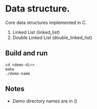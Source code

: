 # Data structure.

Core data structures implemented in C.

1. Linked List (linked_list)
2. Double Linked List (double_linked_list) 

## Build and run
```
cd <demo-dir>
make 
./demo-name 
```

## Notes
- Demo directory names are in ()